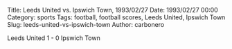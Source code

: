 Title: Leeds United vs. Ipswich Town, 1993/02/27
Date: 1993/02/27 00:00
Category: sports
Tags: football, football scores, Leeds United, Ipswich Town
Slug: leeds-united-vs-ipswich-town
Author: carbonero


Leeds United 1 - 0 Ipswich Town
